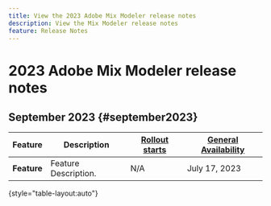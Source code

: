 ```yaml
---
title: View the 2023 Adobe Mix Modeler release notes
description: View the Mix Modeler release notes
feature: Release Notes
---
```

# 2023 Adobe Mix Modeler release notes

## September 2023 {#september2023}

| Feature | Description | [Rollout starts](releases.md) | [General Availability](releases.md) |
| ----------- | ---------- | ------- | ---- |
| **Feature** | Feature Description. | N/A | July 17, 2023 |

{style="table-layout:auto"}

